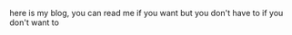 here is my blog, you can read me if you want but you don't have to if you don't want to
<!-- TEMPORARY LOL -->